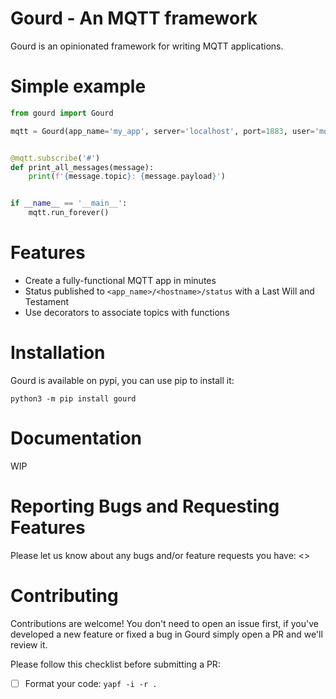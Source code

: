 # Gourd - An MQTT framework

Gourd is an opinionated framework for writing MQTT applications. 

# Simple example

```python
from gourd import Gourd

mqtt = Gourd(app_name='my_app', server='localhost', port=1883, user='mqtt', password='my_password')


@mqtt.subscribe('#')
def print_all_messages(message):
    print(f'{message.topic}: {message.payload}')


if __name__ == '__main__':
    mqtt.run_forever()
```

# Features

* Create a fully-functional MQTT app in minutes
* Status published to `<app_name>/<hostname>/status` with a Last Will and Testament
* Use decorators to associate topics with functions

# Installation

Gourd is available on pypi, you can use pip to install it:

    python3 -m pip install gourd

# Documentation

WIP

# Reporting Bugs and Requesting Features

Please let us know about any bugs and/or feature requests you have: <>

# Contributing

Contributions are welcome! You don't need to open an issue first, if
you've developed a new feature or fixed a bug in Gourd simply open
a PR and we'll review it.

Please follow this checklist before submitting a PR:

* [ ] Format your code: `yapf -i -r .`
